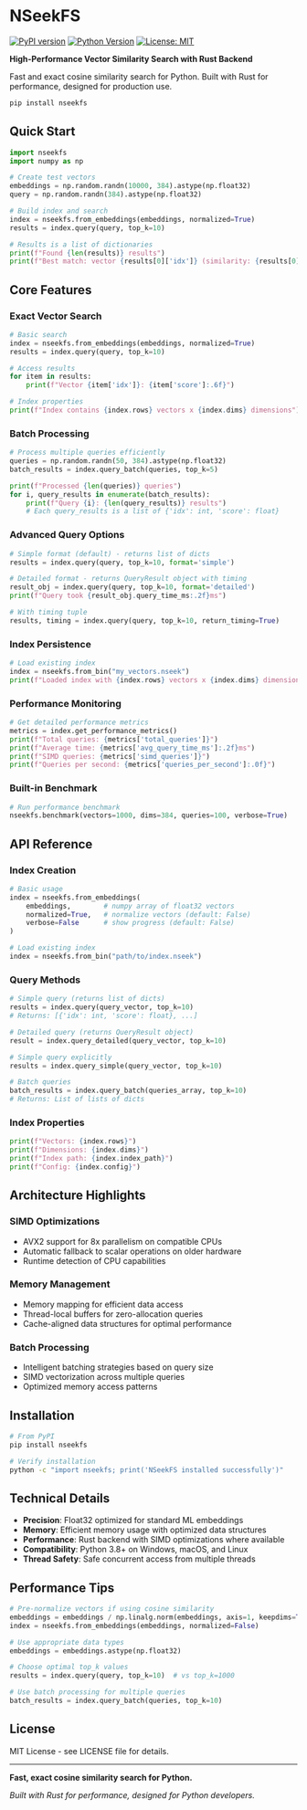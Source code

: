 # NSeekFS

[![PyPI version](https://badge.fury.io/py/nseekfs.svg)](https://badge.fury.io/py/nseekfs)
[![Python Version](https://img.shields.io/badge/python-3.8%2B-blue.svg)](https://python.org)
[![License: MIT](https://img.shields.io/badge/License-MIT-yellow.svg)](https://opensource.org/licenses/MIT)

**High-Performance Vector Similarity Search with Rust Backend**

Fast and exact cosine similarity search for Python. Built with Rust for performance, designed for production use.

```bash
pip install nseekfs
```

## Quick Start

```python
import nseekfs
import numpy as np

# Create test vectors
embeddings = np.random.randn(10000, 384).astype(np.float32)
query = np.random.randn(384).astype(np.float32)

# Build index and search
index = nseekfs.from_embeddings(embeddings, normalized=True)
results = index.query(query, top_k=10)

# Results is a list of dictionaries
print(f"Found {len(results)} results")
print(f"Best match: vector {results[0]['idx']} (similarity: {results[0]['score']:.3f})")
```

## Core Features

### Exact Vector Search
```python
# Basic search
index = nseekfs.from_embeddings(embeddings, normalized=True)
results = index.query(query, top_k=10)

# Access results
for item in results:
    print(f"Vector {item['idx']}: {item['score']:.6f}")

# Index properties
print(f"Index contains {index.rows} vectors x {index.dims} dimensions")
```

### Batch Processing
```python
# Process multiple queries efficiently
queries = np.random.randn(50, 384).astype(np.float32)
batch_results = index.query_batch(queries, top_k=5)

print(f"Processed {len(queries)} queries")
for i, query_results in enumerate(batch_results):
    print(f"Query {i}: {len(query_results)} results")
    # Each query_results is a list of {'idx': int, 'score': float}
```

### Advanced Query Options
```python
# Simple format (default) - returns list of dicts
results = index.query(query, top_k=10, format='simple')

# Detailed format - returns QueryResult object with timing
result_obj = index.query(query, top_k=10, format='detailed')
print(f"Query took {result_obj.query_time_ms:.2f}ms")

# With timing tuple
results, timing = index.query(query, top_k=10, return_timing=True)
```

### Index Persistence
```python
# Load existing index
index = nseekfs.from_bin("my_vectors.nseek")
print(f"Loaded index with {index.rows} vectors x {index.dims} dimensions")
```

### Performance Monitoring
```python
# Get detailed performance metrics
metrics = index.get_performance_metrics()
print(f"Total queries: {metrics['total_queries']}")
print(f"Average time: {metrics['avg_query_time_ms']:.2f}ms")
print(f"SIMD queries: {metrics['simd_queries']}")
print(f"Queries per second: {metrics['queries_per_second']:.0f}")
```

### Built-in Benchmark
```python
# Run performance benchmark
nseekfs.benchmark(vectors=1000, dims=384, queries=100, verbose=True)
```

## API Reference

### Index Creation
```python
# Basic usage
index = nseekfs.from_embeddings(
    embeddings,        # numpy array of float32 vectors
    normalized=True,   # normalize vectors (default: False)
    verbose=False      # show progress (default: False)
)

# Load existing index
index = nseekfs.from_bin("path/to/index.nseek")
```

### Query Methods
```python
# Simple query (returns list of dicts)
results = index.query(query_vector, top_k=10)
# Returns: [{'idx': int, 'score': float}, ...]

# Detailed query (returns QueryResult object)
result = index.query_detailed(query_vector, top_k=10)

# Simple query explicitly
results = index.query_simple(query_vector, top_k=10)

# Batch queries
batch_results = index.query_batch(queries_array, top_k=10)
# Returns: List of lists of dicts
```

### Index Properties
```python
print(f"Vectors: {index.rows}")
print(f"Dimensions: {index.dims}")
print(f"Index path: {index.index_path}")
print(f"Config: {index.config}")
```

## Architecture Highlights

### SIMD Optimizations
- AVX2 support for 8x parallelism on compatible CPUs
- Automatic fallback to scalar operations on older hardware  
- Runtime detection of CPU capabilities

### Memory Management
- Memory mapping for efficient data access
- Thread-local buffers for zero-allocation queries
- Cache-aligned data structures for optimal performance

### Batch Processing
- Intelligent batching strategies based on query size
- SIMD vectorization across multiple queries
- Optimized memory access patterns

## Installation

```bash
# From PyPI
pip install nseekfs

# Verify installation
python -c "import nseekfs; print('NSeekFS installed successfully')"
```

## Technical Details

- **Precision**: Float32 optimized for standard ML embeddings
- **Memory**: Efficient memory usage with optimized data structures
- **Performance**: Rust backend with SIMD optimizations where available
- **Compatibility**: Python 3.8+ on Windows, macOS, and Linux
- **Thread Safety**: Safe concurrent access from multiple threads

## Performance Tips

```python
# Pre-normalize vectors if using cosine similarity
embeddings = embeddings / np.linalg.norm(embeddings, axis=1, keepdims=True)
index = nseekfs.from_embeddings(embeddings, normalized=False)

# Use appropriate data types
embeddings = embeddings.astype(np.float32)

# Choose optimal top_k values
results = index.query(query, top_k=10)  # vs top_k=1000

# Use batch processing for multiple queries
batch_results = index.query_batch(queries, top_k=10)
```

## License

MIT License - see LICENSE file for details.

---

**Fast, exact cosine similarity search for Python.**

*Built with Rust for performance, designed for Python developers.*